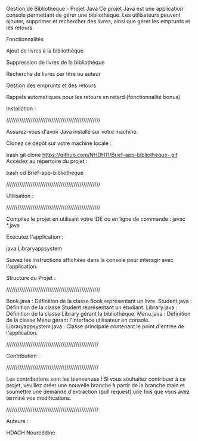 Gestion de Bibliothèque - Projet Java
Ce projet Java est une application console permettant de gérer une bibliothèque. Les utilisateurs peuvent ajouter, supprimer et rechercher des livres, ainsi que gérer les emprunts et les retours.

Fonctionnalités

Ajout de livres à la bibliothèque

Suppression de livres de la bibliothèque

Recherche de livres par titre ou auteur

Gestion des emprunts et des retours

Rappels automatiques pour les retours en retard (fonctionnalité bonus)

Installation :

//////////////////////////////////////////////////

Assurez-vous d'avoir Java installé sur votre machine.

Clonez ce dépôt sur votre machine locale :

bash
git clone https://github.com/NHDH11/Brief-app-bibliotheque-.git
Accédez au répertoire du projet :

bash
cd Brief-app-bibliotheque

//////////////////////////////////////////////////

Utilisation :

//////////////////////////////////////////////////

Compilez le projet en utilisant votre IDE ou en ligne de commande :
javac *.java

Exécutez l'application :

java Libraryappsystem

Suivez les instructions affichées dans la console pour interagir avec l'application.

Structure du Projet :

//////////////////////////////////////////////////

Book.java : Définition de la classe Book représentant un livre.
Student.java : Définition de la classe Student représentant un étudiant.
Library.java : Définition de la classe Library gérant la bibliothèque.
Menu.java : Définition de la classe Menu gérant l'interface utilisateur en console.
Libraryappsystem.java : Classe principale contenant le point d'entrée de l'application.

/////////////////////////////////////////////////

Contribution :

/////////////////////////////////////////////////

Les contributions sont les bienvenues ! Si vous souhaitez contribuer à ce projet, veuillez créer une nouvelle branche à partir de la branche main et soumettre une demande d'extraction (pull request) une fois que vous avez terminé vos modifications.

/////////////////////////////////////////////////

Auteurs :

HDACH Noureddine 
